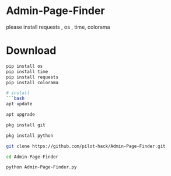 # Admin-Page-Finder
please install requests , os , time, colorama

# Download
```bash
pip install os
pip install time 
pip install requests
pip install colorama

# install
```bash
apt update

apt upgrade 

pkg install git 

pkg install python

git clone https://github.com/pilot-hack/Admin-Page-Finder.git

cd Admin-Page-Finder

python Admin-Page-Finder.py
